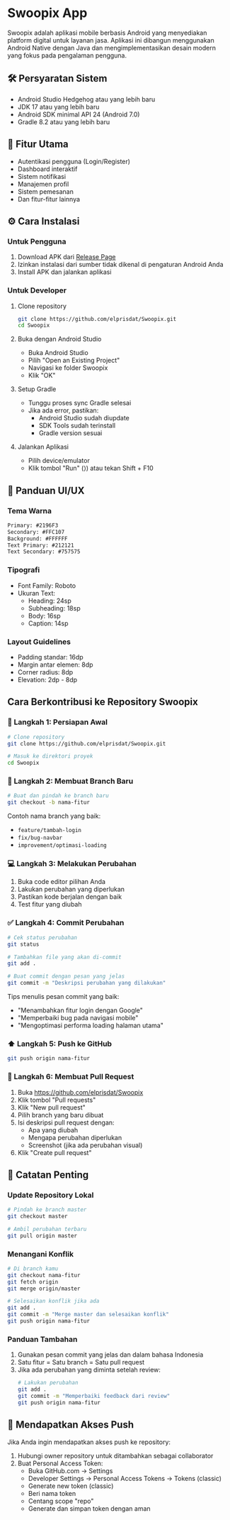 # Swoopix App

Swoopix adalah aplikasi mobile berbasis Android yang menyediakan platform digital untuk layanan jasa. Aplikasi ini dibangun menggunakan Android Native dengan Java dan mengimplementasikan desain modern yang fokus pada pengalaman pengguna.

## 🛠️ Persyaratan Sistem
- Android Studio Hedgehog atau yang lebih baru
- JDK 17 atau yang lebih baru
- Android SDK minimal API 24 (Android 7.0)
- Gradle 8.2 atau yang lebih baru

## 📱 Fitur Utama
- Autentikasi pengguna (Login/Register)
- Dashboard interaktif
- Sistem notifikasi
- Manajemen profil
- Sistem pemesanan
- Dan fitur-fitur lainnya

## ⚙️ Cara Instalasi

### Untuk Pengguna
1. Download APK dari [Release Page](https://github.com/elprisdat/Swoopix/releases)
2. Izinkan instalasi dari sumber tidak dikenal di pengaturan Android Anda
3. Install APK dan jalankan aplikasi

### Untuk Developer
1. Clone repository
   ```bash
   git clone https://github.com/elprisdat/Swoopix.git
   cd Swoopix
   ```

2. Buka dengan Android Studio
   - Buka Android Studio
   - Pilih "Open an Existing Project"
   - Navigasi ke folder Swoopix
   - Klik "OK"

3. Setup Gradle
   - Tunggu proses sync Gradle selesai
   - Jika ada error, pastikan:
     - Android Studio sudah diupdate
     - SDK Tools sudah terinstall
     - Gradle version sesuai

4. Jalankan Aplikasi
   - Pilih device/emulator
   - Klik tombol "Run" (⟩) atau tekan Shift + F10

## 🎨 Panduan UI/UX

### Tema Warna
```xml
Primary: #2196F3
Secondary: #FFC107
Background: #FFFFFF
Text Primary: #212121
Text Secondary: #757575
```

### Tipografi
- Font Family: Roboto
- Ukuran Text:
  - Heading: 24sp
  - Subheading: 18sp
  - Body: 16sp
  - Caption: 14sp

### Layout Guidelines
- Padding standar: 16dp
- Margin antar elemen: 8dp
- Corner radius: 8dp
- Elevation: 2dp - 8dp

## Cara Berkontribusi ke Repository Swoopix

### 🚀 Langkah 1: Persiapan Awal
```bash
# Clone repository
git clone https://github.com/elprisdat/Swoopix.git

# Masuk ke direktori proyek
cd Swoopix
```

### 🌿 Langkah 2: Membuat Branch Baru
```bash
# Buat dan pindah ke branch baru
git checkout -b nama-fitur
```
Contoh nama branch yang baik:
- `feature/tambah-login`
- `fix/bug-navbar`
- `improvement/optimasi-loading`

### 💻 Langkah 3: Melakukan Perubahan
1. Buka code editor pilihan Anda
2. Lakukan perubahan yang diperlukan
3. Pastikan kode berjalan dengan baik
4. Test fitur yang diubah

### ✅ Langkah 4: Commit Perubahan
```bash
# Cek status perubahan
git status

# Tambahkan file yang akan di-commit
git add .

# Buat commit dengan pesan yang jelas
git commit -m "Deskripsi perubahan yang dilakukan"
```

Tips menulis pesan commit yang baik:
- "Menambahkan fitur login dengan Google"
- "Memperbaiki bug pada navigasi mobile"
- "Mengoptimasi performa loading halaman utama"

### ⬆️ Langkah 5: Push ke GitHub
```bash
git push origin nama-fitur
```

### 🔄 Langkah 6: Membuat Pull Request
1. Buka https://github.com/elprisdat/Swoopix
2. Klik tombol "Pull requests"
3. Klik "New pull request"
4. Pilih branch yang baru dibuat
5. Isi deskripsi pull request dengan:
   - Apa yang diubah
   - Mengapa perubahan diperlukan
   - Screenshot (jika ada perubahan visual)
6. Klik "Create pull request"

## 📝 Catatan Penting

### Update Repository Lokal
```bash
# Pindah ke branch master
git checkout master

# Ambil perubahan terbaru
git pull origin master
```

### Menangani Konflik
```bash
# Di branch kamu
git checkout nama-fitur
git fetch origin
git merge origin/master

# Selesaikan konflik jika ada
git add .
git commit -m "Merge master dan selesaikan konflik"
git push origin nama-fitur
```

### Panduan Tambahan
1. Gunakan pesan commit yang jelas dan dalam bahasa Indonesia
2. Satu fitur = Satu branch = Satu pull request
3. Jika ada perubahan yang diminta setelah review:
   ```bash
   # Lakukan perubahan
   git add .
   git commit -m "Memperbaiki feedback dari review"
   git push origin nama-fitur
   ```

## 🔐 Mendapatkan Akses Push

Jika Anda ingin mendapatkan akses push ke repository:
1. Hubungi owner repository untuk ditambahkan sebagai collaborator
2. Buat Personal Access Token:
   - Buka GitHub.com → Settings
   - Developer Settings → Personal Access Tokens → Tokens (classic)
   - Generate new token (classic)
   - Beri nama token
   - Centang scope "repo"
   - Generate dan simpan token dengan aman


